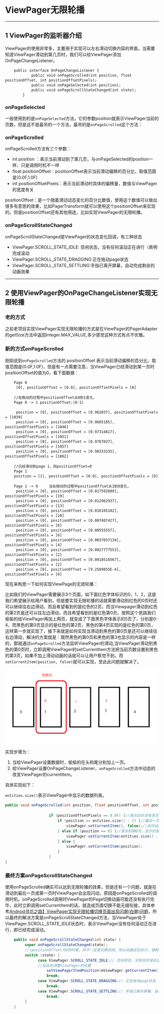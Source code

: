 # ViewPager无限轮播

---
## 1 ViewPager的监听器介绍

ViewPager的使用非常多，主要用于实现可以左右滑动切换内容的界面，当需要知道ViewPager滑动到第几页时，我们可以给ViewPager添加OnPageChangeListener。
```
    public interface OnPageChangeListener {
            public void onPageScrolled(int position, float positionOffset, int positionOffsetPixels);
            public void onPageSelected(int position);
            public void onPageScrollStateChanged(int state);
        }
```

### onPageSelected

一般使用到的是`onPageSelected`方法，它的参数position就表示ViewPager当前的页数，但是这不是最吊的一个方法，最吊的是`onPageScrolled`这个方法：

### onPageScrolled

onPageScrolled方法有三个参数：

- int position ：表示当前滑动到了第几页，与onPageSelected的position一样，只是调用时机不一样
- float positionOffset：positionOffset表示当前滑动偏移的百分比，取值范围是(0.0F,1.0F)
- int positionOffsetPixels：表示当前滑动时具体的偏移量，数值与ViewPager的宽度有关

positionOffset：是一个随着滑动动态变化的百分比数值，使用这个数值可以做出很多有意思的效果，比如PagerTransform就可以使用这个positionOffset来实现的。但是positionOffset还有其他用途，比如实现ViewPager的无限轮播。

### onPageScrollStateChanged

onPageScrollStateChanged是ViewPager的状态变化回调，有三种状态

- ViewPager.SCROLL_STATE_IDLE: 空闲状态，没有任何滚动正在进行（表明完成滚动
- ViewPager.SCROLL_STATE_DRAGGING:正在拖动page状态
- ViewPager.SCROLL_STATE_SETTLING:手指已离开屏幕，自动完成剩余的动画效果

---
## 2 使用ViewPager的OnPageChangeListener实现无限轮播

### 老的方式

之前老项目实现ViewPager实现无限轮播的方式是在ViewPager的PagerAdapter的getSize方法中返回Integer.MAX_VALUE,多少感觉这种方式有点不优雅。

### 新的方式onPageScrolled

刚刚说到`onPageScrolled`方法的 positionOffset 表示当前滑动偏移的百分比，取值范围是(0.0F,1.0F)，但是有一点需要注意，当ViewPager已经滑动到某一页时positionOffset的值为0，看下面数据：
```
    Page 0
     [0], positionOffset = [0.0], positionOffsetPixels = [0]

    //在拖动的过程中positionOffset从0到1变化，
    Page 0 -> 1 positionOffset:(0-1)

     position = [0], positionOffset = [0.962037], positionOffsetPixels = [1039]
     position = [0], positionOffset = [0.9685185], positionOffsetPixels = [1046]
     position = [0], positionOffset = [0.97314817], positionOffsetPixels = [1051]
     position = [0], positionOffset = [0.9787037], positionOffsetPixels = [1057]
     position = [0], positionOffset = [0.98333335], positionOffsetPixels = [1062]

    //已经滑动到page 1，则positionOffset=0
    Page 1
    position = [1], positionOffset = [0.0], positionOffsetPixels = [0]

    Page 1 -> 0     当在拖动的过程中positionOffset从1到0变化，
     position = [0], positionOffset = [0.017592609], positionOffsetPixels = [19]
     position = [0], positionOffset = [0.012962937], positionOffsetPixels = [13]
     position = [0], positionOffset = [0.010185182], positionOffsetPixels = [10]
     position = [0], positionOffset = [0.007407427], positionOffsetPixels = [8]
     position = [0], positionOffset = [0.00555557], positionOffsetPixels = [6]
     position = [0], positionOffset = [0.0037037134], positionOffsetPixels = [4]
     position = [0], positionOffset = [0.0027777553], positionOffsetPixels = [2]
     position = [0], positionOffset = [0.0018518567], positionOffsetPixels = [2]
     position = [0], positionOffset = [9.2589855E-4], positionOffsetPixels = [0]
```

现在来构思一下如何实现ViewPage的无效轮播：

比如我们的ViewPager需要展示3个页面，如下面红色字体标识的0，1，2，这是我们希望展示给用户看到，但是要实现无限轮播的话就需要滑动到红色的0页时还可以继续往右边滑动，而且希望看到的是红色的2页，而当Viewpager滑动到红色的第2页是还可以往左边滑动，而且希望看到的是红色第0页，按照这个思路我们偷偷的给ViewPager再加上两页，就变成了下面黑色字体表示的5页了，分别是0-4，而黑色的第0页显示的是红色的第2页，黑色的第4页实现的是红色的第0页，这样第一步就实现了，接下来就是如何实现当滑动到黑色的第0页是还可以继续往右边滑动，解决的方案就是：既然黑色的第0页和黑色的第3也显示的内容是一样的，那就通过`onPageScrolled`方法监听ViewPager的滑动,当ViewPager滑动到黑色的第0页时，立即调用ViewPager的setCurrentItem方法把当前页数设置到黑色的第3页，如果不加上滑动动画的话就可以让用户察觉不到。而`setCurrentItem(position, false)`就可以实现，至此此问题就解决了。

![](index_files/51db4a02-bcf3-4269-814b-6557f43c7abf.png)


实现步骤为：

1. 当给ViewPager设置数据时，偷偷的在头和尾分别加上一页。
2. 给ViewPager设置OnPageChangeListener，`onPageScrolled`方法中动态的改变ViewPager的currentItem。

具体实现如下：

`entities.size()`表示ViewPager中显示的数据列表。

```java
public void onPageScrolled(int position, float positionOffset, int positionOffsetPixels) {

                    if (positionOffsetPixels == 0.0F) {//表示此时没有发生滑动
                        if (position == entities.size() - 1) {//最后一页，显示的是Extra的0也
                            viewPager.setCurrentItem(1, false);//此时设置setCurrentItem=1即也是现实的第0页
                        } else if (position == 0) {//真实的第0页，显示的是最后一页，
                            viewPager.setCurrentItem(entities.size() - 2, false);//此时设置到显示.size() - 2，效果也是一样的
                        } else {
                            viewPager.setCurrentItem(position);
                        }
                    }
}
```


### 最终方案onPageScrollStateChanged

使用onPageScrolled确实可以达到无限轮播的效果，但是还有一个问题，就是在滑动到最后一页或第一页时ViewPager会出现闪动，原因是onPageScrolled的调用时机，onPageScrolled调用时ViewPager的Page切换动画可能还没有执行完毕，此时立即调用setCurrentItem的话，就造成页面切换不能无缝衔接，具体参考[Android寻坑之路】ViewPager实现无限轮播切换页面出现闪屏(白屏)问题](https://www.jianshu.com/p/99b9e4b53dc0)，所以最终的解决方案是onPageScrollStateChanged方法，当ViewPager处于ViewPager.SCROLL_STATE_IDLE状态时，表示ViewPager没有任何滚动正在进行，即已经完成滚动。


```java
    public void onPageScrollStateChanged(int state) {
         super.onPageScrollStateChanged(state);
         //(positionOffset为0的时候，并不一定是切换完成，所以动画还在执行，强制再次切换，就会闪屏)
         switch (state) {
               case ViewPager.SCROLL_STATE_IDLE:// 空闲状态，没有任何滚动正在进行（表明完成滚动）
               //在此处调整ViewPager的位置
                   setViewPagerItemPosition(mViewPager.getCurrentItem());
                   break;
               case ViewPager.SCROLL_STATE_DRAGGING:// 正在拖动page状态
                   break;
               case ViewPager.SCROLL_STATE_SETTLING:// 手指已离开屏幕，自动完成剩余的动画效果
                   break;
         }
    }
```
